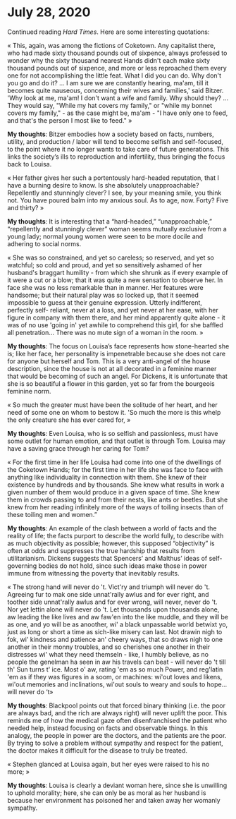 
# July 28, 2020

Continued reading *Hard Times*. Here are some interesting quotations:


« This, again, was among the fictions of Coketown. Any capitalist there, who had made sixty thousand pounds out of sixpence, always professed to wonder why the sixty thousand nearest Hands didn't each make sixty thousand pounds out of sixpence, and more or less reproached them every one for not accomplishing the little feat. What I did you can do. Why don't you go and do it?
...
I am sure we are constantly hearing, ma'am, till it becomes quite nauseous, concerning their wives and families,' said Bitzer. 'Why look at me, ma'am! I don't want a wife and family. Why should they?
...
They would say, "While my hat covers my family," or "while my bonnet covers my family," - as the case might be, ma'am - "I have only one to feed, and that's the person I most like to feed." »

**My thoughts**: Bitzer embodies how a society based on facts, numbers, utility, and production / labor will tend to become selfish and self-focused, to the point where it no longer wants to take care of future generations. This links the society’s ills to reproduction and infertility, thus bringing the focus back to Louisa.


« Her father gives her such a portentously hard-headed reputation, that I have a burning desire to know. Is she absolutely unapproachable? Repellently and stunningly clever? I see, by your meaning smile, you think not. You have poured balm into my anxious soul. As to age, now. Forty? Five and thirty? »

**My thoughts**: It is interesting that a “hard-headed,” “unapproachable,” “repellently and stunningly clever” woman seems mutually exclusive from a young lady; normal young women were seen to be more docile and adhering to social norms.


« She was so constrained, and yet so careless; so reserved, and yet so watchful; so cold and proud, and yet so sensitively ashamed of her husband's braggart humility - from which she shrunk as if every example of it were a cut or a blow; that it was quite a new sensation to observe her. In face she was no less remarkable than in manner. Her features were handsome; but their natural play was so locked up, that it seemed impossible to guess at their genuine expression. Utterly indifferent, perfectly self- reliant, never at a loss, and yet never at her ease, with her figure in company with them there, and her mind apparently quite alone - it was of no use 'going in' yet awhile to comprehend this girl, for she baffled all penetration...
There was no mute sign of a woman in the room. »

**My thoughts**: The focus on Louisa’s face represents how stone-hearted she is; like her face, her personality is impenetrable because she does not care for anyone but herself and Tom. This is a very anti-angel of the house description, since the house is not at all decorated in a feminine manner that would be becoming of such an angel. For Dickens, it is unfortunate that she is so beautiful a flower in this garden, yet so far from the bourgeois  feminine norm.

« So much the greater must have been the solitude of her heart, and her need of some one on whom to bestow it. 'So much the more is this whelp the only creature she has ever cared for, »

**My thoughts**: Even Louisa, who is so selfish and passionless, must have some outlet for human emotion, and that outlet is through Tom. Louisa may have a saving grace through her caring for Tom?


« For the first time in her life Louisa had come into one of the dwellings of the Coketown Hands; for the first time in her life she was face to face with anything like individuality in connection with them. She knew of their existence by hundreds and by thousands. She knew what results in work a given number of them would produce in a given space of time. She knew them in crowds passing to and from their nests, like ants or beetles. But she knew from her reading infinitely more of the ways of toiling insects than of these toiling men and women.”

**My thoughts**: An example of the clash between a world of facts and the reality of life; the facts purport to describe the world fully, to describe with as much objectivity as possible; however, this supposed “objectivity” is often at odds and suppresses the true hardship that results from utilitarianism. Dickens suggests that Spencers’ and Malthus’ ideas of self-governing bodies do not hold, since such ideas make those in power immune from witnessing the poverty that inevitably results.

« The strong hand will never do 't. Vict'ry and triumph will never do 't. Agreeing fur to mak one side unnat'rally awlus and for ever right, and toother side unnat'rally awlus and for ever wrong, will never, never do 't. Nor yet lettin alone will never do 't. Let thousands upon thousands alone, aw leading the like lives and aw faw'en into the like muddle, and they will be as one, and yo will be as anoother, wi' a black unpassable world betwixt yo, just as long or short a time as sich-like misery can last. Not drawin nigh to fok, wi' kindness and patience an' cheery ways, that so draws nigh to one another in their monny troubles, and so cherishes one another in their distresses wi' what they need themseln - like, I humbly believe, as no people the genelman ha seen in aw his travels can beat - will never do 't till th' Sun turns t' ice. Most o' aw, rating 'em as so much Power, and reg'latin 'em as if they was figures in a soom, or machines: wi'out loves and likens, wi'out memories and inclinations, wi'out souls to weary and souls to hope... will never do ‘t»

**My thoughts**: Blackpool points out that forced binary thinking (i.e. the poor are always bad, and the rich are always right) will never uplift the poor. This reminds me of how the medical gaze often disenfranchised the patient who needed help, instead focusing on facts and observable things. In this analogy, the people in power are the doctors, and the patients are the poor. By trying to solve a problem without sympathy and respect for the patient, the doctor makes it difficult for the disease to truly be treated.

« Stephen glanced at Louisa again, but her eyes were raised to his no more; »

**My thoughts**: Louisa is clearly a deviant woman here, since she is unwilling to uphold morality; here, she can only be as moral as her husband is because her environment has poisoned her and taken away her womanly sympathy.

